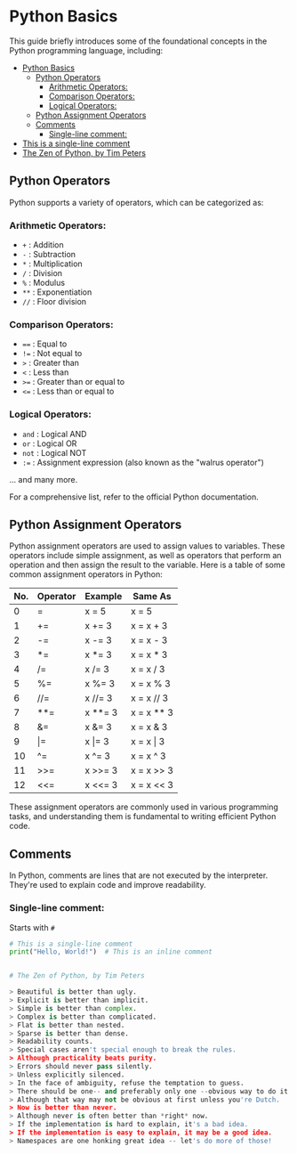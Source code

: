 # Python Basics

This guide briefly introduces some of the foundational concepts in the Python programming language, including:

- [Python Basics](#python-basics)
  - [Python Operators](#python-operators)
    - [Arithmetic Operators:](#arithmetic-operators)
    - [Comparison Operators:](#comparison-operators)
    - [Logical Operators:](#logical-operators)
  - [Python Assignment Operators](#python-assignment-operators)
  - [Comments](#comments)
    - [Single-line comment:](#single-line-comment)
- [This is a single-line comment](#this-is-a-single-line-comment)
- [The Zen of Python, by Tim Peters](#the-zen-of-python-by-tim-peters)

## Python Operators

Python supports a variety of operators, which can be categorized as:

### Arithmetic Operators:
- `+` : Addition
- `-` : Subtraction
- `*` : Multiplication
- `/` : Division
- `%` : Modulus
- `**` : Exponentiation
- `//` : Floor division

### Comparison Operators:
- `==` : Equal to
- `!=` : Not equal to
- `>`  : Greater than
- `<`  : Less than
- `>=` : Greater than or equal to
- `<=` : Less than or equal to

### Logical Operators:
- `and` : Logical AND
- `or`  : Logical OR
- `not` : Logical NOT
- `:=`  : Assignment expression (also known as the "walrus operator")

... and many more.

For a comprehensive list, refer to the official Python documentation.

## Python Assignment Operators

Python assignment operators are used to assign values to variables. These operators include simple assignment, as well as operators that perform an operation and then assign the result to the variable. Here is a table of some common assignment operators in Python:

| No. | Operator | Example   | Same As       |
|-----|----------|-----------|---------------|
| 0   | =        | x = 5     | x = 5         |
| 1   | +=       | x += 3    | x = x + 3     |
| 2   | -=       | x -= 3    | x = x - 3     |
| 3   | *=       | x *= 3    | x = x * 3     |
| 4   | /=       | x /= 3    | x = x / 3     |
| 5   | %=       | x %= 3    | x = x % 3     |
| 6   | //=      | x //= 3   | x = x // 3    |
| 7   | **=      | x **= 3   | x = x ** 3    |
| 8   | &=       | x &= 3    | x = x & 3     |
| 9   | \|=      | x \|= 3   | x = x \| 3    |
| 10  | ^=       | x ^= 3    | x = x ^ 3     |
| 11  | >>=      | x >>= 3   | x = x >> 3    |
| 12  | <<=      | x <<= 3   | x = x << 3    |

These assignment operators are commonly used in various programming tasks, and understanding them is fundamental to writing efficient Python code.

## Comments

In Python, comments are lines that are not executed by the interpreter. They're used to explain code and improve readability.

### Single-line comment:
Starts with `#`

```python
# This is a single-line comment
print("Hello, World!")  # This is an inline comment


# The Zen of Python, by Tim Peters

> Beautiful is better than ugly.  
> Explicit is better than implicit.  
> Simple is better than complex.  
> Complex is better than complicated.  
> Flat is better than nested.  
> Sparse is better than dense.  
> Readability counts.  
> Special cases aren't special enough to break the rules.  
> Although practicality beats purity.  
> Errors should never pass silently.  
> Unless explicitly silenced.  
> In the face of ambiguity, refuse the temptation to guess.  
> There should be one-- and preferably only one --obvious way to do it.  
> Although that way may not be obvious at first unless you're Dutch.  
> Now is better than never.  
> Although never is often better than *right* now.  
> If the implementation is hard to explain, it's a bad idea.  
> If the implementation is easy to explain, it may be a good idea.  
> Namespaces are one honking great idea -- let's do more of those!